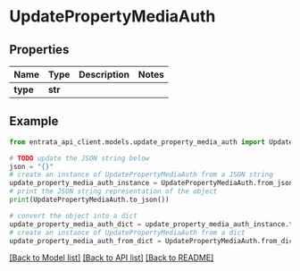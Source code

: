 # UpdatePropertyMediaAuth


## Properties

Name | Type | Description | Notes
------------ | ------------- | ------------- | -------------
**type** | **str** |  | 

## Example

```python
from entrata_api_client.models.update_property_media_auth import UpdatePropertyMediaAuth

# TODO update the JSON string below
json = "{}"
# create an instance of UpdatePropertyMediaAuth from a JSON string
update_property_media_auth_instance = UpdatePropertyMediaAuth.from_json(json)
# print the JSON string representation of the object
print(UpdatePropertyMediaAuth.to_json())

# convert the object into a dict
update_property_media_auth_dict = update_property_media_auth_instance.to_dict()
# create an instance of UpdatePropertyMediaAuth from a dict
update_property_media_auth_from_dict = UpdatePropertyMediaAuth.from_dict(update_property_media_auth_dict)
```
[[Back to Model list]](../README.md#documentation-for-models) [[Back to API list]](../README.md#documentation-for-api-endpoints) [[Back to README]](../README.md)



